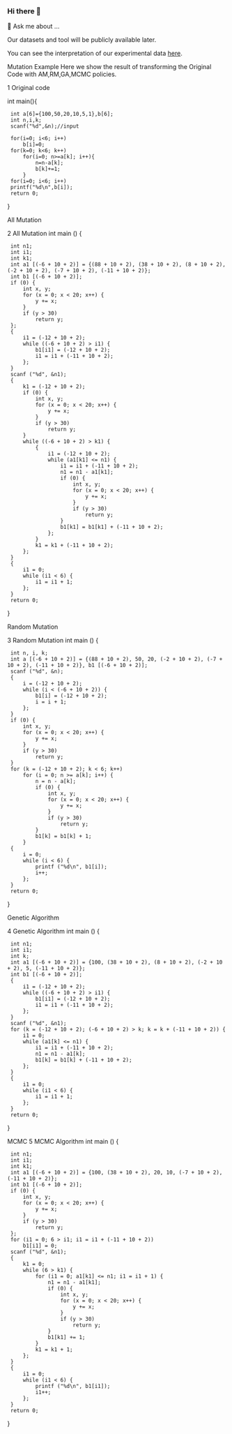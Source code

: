 ### Hi there 👋

<!--
**clonescaper/CLONESCAPER** is a ✨ _special_ ✨ repository because its `README.md` (this file) appears on your GitHub profile.

Here are some ideas to get you started:

- 🔭 I’m currently working on ...
- 🌱 I’m currently learning ...
- 👯 I’m looking to collaborate on ...
- 🤔 I’m looking for help with ...
- 💬 Ask me about ...
- 📫 How to reach me: ...
- 😄 Pronouns: ...
- ⚡ Fun fact: ...
-->
💬 Ask me about ...

Our datasets and tool will be publicly available later.

You can see the interpretation of our experimental data [here](https://clonescaper.github.io/CLONESCAPER/index.html).

Mutation Example
Here we show the result of transforming the Original Code with AM,RM,GA,MCMC policies.

1 Original code

int main(){

     int a[6]={100,50,20,10,5,1},b[6];
     int n,i,k;
     scanf("%d",&n);//input
     
     for(i=0; i<6; i++)
         b[i]=0;
     for(k=0; k<6; k++)
         for(i=0; n>=a[k]; i++){
             n=n-a[k];
             b[k]+=1;
         }
     for(i=0; i<6; i++)
     printf("%d\n",b[i]);
     return 0;
 }
 
All Mutation

2 All Mutation
 int main () {
 
     int n1;
     int i1;
     int k1;
     int a1 [(-6 + 10 + 2)] = {(88 + 10 + 2), (38 + 10 + 2), (8 + 10 + 2), (-2 + 10 + 2), (-7 + 10 + 2), (-11 + 10 + 2)};
     int b1 [(-6 + 10 + 2)];
     if (0) {
         int x, y;
         for (x = 0; x < 20; x++) {
             y += x;
         }
         if (y > 30)
             return y;
     };
     {
         i1 = (-12 + 10 + 2);
         while ((-6 + 10 + 2) > i1) {
             b1[i1] = (-12 + 10 + 2);
             i1 = i1 + (-11 + 10 + 2);
         };
     }
     scanf ("%d", &n1);
     {
         k1 = (-12 + 10 + 2);
         if (0) {
             int x, y;
             for (x = 0; x < 20; x++) {
                 y += x;
             }
             if (y > 30)
                 return y;
         }
         while ((-6 + 10 + 2) > k1) {
             {
                 i1 = (-12 + 10 + 2);
                 while (a1[k1] <= n1) {
                     i1 = i1 + (-11 + 10 + 2);
                     n1 = n1 - a1[k1];
                     if (0) {
                         int x, y;
                         for (x = 0; x < 20; x++) {
                             y += x;
                         }
                         if (y > 30)
                             return y;
                     }
                     b1[k1] = b1[k1] + (-11 + 10 + 2);
                 };
             }
             k1 = k1 + (-11 + 10 + 2);
         };
     }
     {
         i1 = 0;
         while (i1 < 6) {
             i1 = i1 + 1;
         };
     }
     return 0;
 }
 
Random Mutation

3 Random Mutation
 int main () {
 
     int n, i, k;
     int a [(-6 + 10 + 2)] = {(88 + 10 + 2), 50, 20, (-2 + 10 + 2), (-7 + 10 + 2), (-11 + 10 + 2)}, b1 [(-6 + 10 + 2)];
     scanf ("%d", &n);
     {
         i = (-12 + 10 + 2);
         while (i < (-6 + 10 + 2)) {
             b1[i] = (-12 + 10 + 2);
             i = i + 1;
         };
     }
     if (0) {
         int x, y;
         for (x = 0; x < 20; x++) {
             y += x;
         }
         if (y > 30)
             return y;
     }
     for (k = (-12 + 10 + 2); k < 6; k++)
         for (i = 0; n >= a[k]; i++) {
             n = n - a[k];
             if (0) {
                 int x, y;
                 for (x = 0; x < 20; x++) {
                     y += x;
                 }
                 if (y > 30)
                     return y;
             }
             b1[k] = b1[k] + 1;
         }
     {
         i = 0;
         while (i < 6) {
             printf ("%d\n", b1[i]);
             i++;
         };
     }
     return 0;
 }
 
Genetic Algorithm

4 Genetic Algorithm
 int main () {
 
     int n1;
     int i1;
     int k;
     int a1 [(-6 + 10 + 2)] = {100, (38 + 10 + 2), (8 + 10 + 2), (-2 + 10 + 2), 5, (-11 + 10 + 2)};
     int b1 [(-6 + 10 + 2)];
     {
         i1 = (-12 + 10 + 2);
         while ((-6 + 10 + 2) > i1) {
             b1[i1] = (-12 + 10 + 2);
             i1 = i1 + (-11 + 10 + 2);
         };
     }
     scanf ("%d", &n1);
     for (k = (-12 + 10 + 2); (-6 + 10 + 2) > k; k = k + (-11 + 10 + 2)) {
         i1 = 0;
         while (a1[k] <= n1) {
             i1 = i1 + (-11 + 10 + 2);
             n1 = n1 - a1[k];
             b1[k] = b1[k] + (-11 + 10 + 2);
         };
     }
     {
         i1 = 0;
         while (i1 < 6) {
             i1 = i1 + 1;
         };
     }
     return 0;
 }
 
MCMC
5 MCMC Algorithm
 int main () {
 
     int n1;
     int i1;
     int k1;
     int a1 [(-6 + 10 + 2)] = {100, (38 + 10 + 2), 20, 10, (-7 + 10 + 2), (-11 + 10 + 2)};
     int b1 [(-6 + 10 + 2)];
     if (0) {
         int x, y;
         for (x = 0; x < 20; x++) {
             y += x;
         }
         if (y > 30)
             return y;
     };
     for (i1 = 0; 6 > i1; i1 = i1 + (-11 + 10 + 2))
         b1[i1] = 0;
     scanf ("%d", &n1);
     {
         k1 = 0;
         while (6 > k1) {
             for (i1 = 0; a1[k1] <= n1; i1 = i1 + 1) {
                 n1 = n1 - a1[k1];
                 if (0) {
                     int x, y;
                     for (x = 0; x < 20; x++) {
                         y += x;
                     }
                     if (y > 30)
                         return y;
                 }
                 b1[k1] += 1;
             }
             k1 = k1 + 1;
         };
     }
     {
         i1 = 0;
         while (i1 < 6) {
             printf ("%d\n", b1[i1]);
             i1++;
         };
     }
     return 0;
 }
